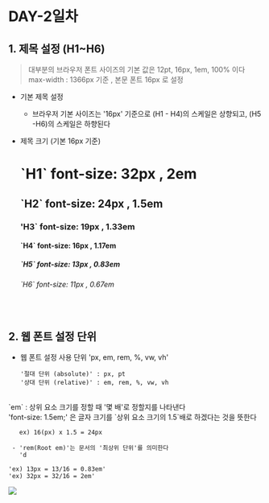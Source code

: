# DAY-2일차 

## 1. 제목 설정 (H1~H6)

> 대부분의 브라우저 폰트 사이즈의 기본 값은 12pt, 16px, 1em, 100% 이다 <br>
> max-width : 1366px 기준 , 본문 폰트 16px 로 설정

- 기본 제목 설정

    - 브라우저 기본 사이즈는 '16px' 기준으로 (H1 - H4)의 스케일은 상향되고, (H5 -H6)의 스케일은 하향된다


- 제목 크기 (기본 16px 기준)

    <H1> `H1` font-size: 32px , 2em <br>
    <H2> `H2` font-size: 24px , 1.5em <br>
    <H3> 'H3` font-size: 19px , 1.33em <br>
    <H4> `H4` font-size: 16px , 1.17em <br>
    <H5> `H5` font-size: 13px , 0.83em <br>
    <H6> `H6` font-size: 11px , 0.67em <br>
<br>

## 2. 웹 폰트 설정 단위 
- 웹 폰트 설정 사용 단위 'px, em, rem, %, vw, vh'

      '절대 단위 (absolute)' : px, pt
      '상대 단위 (relative)' : em, rem, %, vw, vh
<br>
      `em` : 상위 요소 크기를 정할 때 '몇 배'로 정할지를 나타낸다 <br>
       'font-size: 1.5em;' 은 글자 크기를 `상위 요소 크기의 1.5`배로 하겠다는 것을 뜻한다 

       ex) 16(px) x 1.5 = 24px

     - 'rem(Root em)'는 문서의 '최상위 단위'를 의미한다
       'd

    'ex) 13px = 13/16 = 0.83em' 
    'ex) 32px = 32/16 = 2em'

![](http://pxtoem.com/)
<br>

